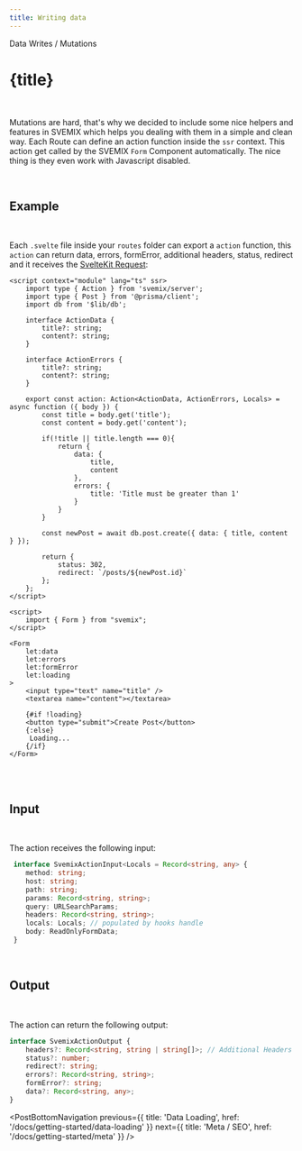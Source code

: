 ```yaml
---
title: Writing data
---
```


<script>
	import PostBottomNavigation from "../../../components/PostBottomNavigation.svelte";
</script>

<p class="mb-4 leading-6 font-semibold text-sky-300">Data Writes / Mutations</p>

# {title}

<br>

Mutations are hard, that's why we decided to include some nice helpers and features in SVEMIX which helps you dealing with them in a simple and clean way.
Each Route can define an action function inside the `ssr` context. This action get called by the SVEMIX `Form` Component automatically. The nice thing is they even work with Javascript disabled.

<br>

<h2 id="example">Example</h2>

<br>

Each `.svelte` file inside your `routes` folder can export a `action` function, this `action` can return data, errors, formError, additional headers, status, redirect and it receives the [SvelteKit Request](https://kit.svelte.dev/docs#routing-endpoints):

```svelte
<script context="module" lang="ts" ssr>
	import type { Action } from 'svemix/server';
	import type { Post } from '@prisma/client';
	import db from '$lib/db';

	interface ActionData {
		title?: string;
		content?: string;
	}

    interface ActionErrors {
        title?: string;
        content?: string;
    }

	export const action: Action<ActionData, ActionErrors, Locals> = async function ({ body }) {
        const title = body.get('title');
		const content = body.get('content');

        if(!title || title.length === 0){
            return {
                data: {
                    title,
                    content
                },
                errors: {
                    title: 'Title must be greater than 1'
                }
            }
        }

        const newPost = await db.post.create({ data: { title, content } });

		return {
			status: 302,
            redirect: `/posts/${newPost.id}`
		};
	};
</script>

<script>
    import { Form } from "svemix";
</script>

<Form
    let:data
    let:errors
    let:formError
    let:loading
>
    <input type="text" name="title" />
    <textarea name="content"></textarea>

    {#if !loading}
    <button type="submit">Create Post</button>
    {:else}
     Loading...
    {/if}
</Form>
```

<br>

<br>

<h2 id="input">Input</h2>

<br>

The action receives the following input:

```ts
 interface SvemixActionInput<Locals = Record<string, any> {
	method: string;
	host: string;
	path: string;
	params: Record<string, string>;
	query: URLSearchParams;
	headers: Record<string, string>;
	locals: Locals; // populated by hooks handle
    body: ReadOnlyFormData;
 }
```

<br>

<h2 id="output">Output</h2>

<br>

The action can return the following output:

```ts
interface SvemixActionOutput {
	headers?: Record<string, string | string[]>; // Additional Headers
	status?: number;
	redirect?: string;
	errors?: Record<string, string>;
    formError?: string;
    data?: Record<string, any>;
}
```

<PostBottomNavigation
previous={{ title: 'Data Loading', href: '/docs/getting-started/data-loading' }}
next={{ title: 'Meta / SEO', href: '/docs/getting-started/meta'  }}
/>

